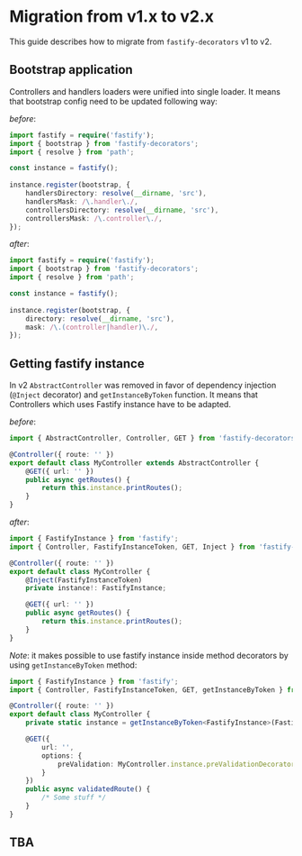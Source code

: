 # Migration from v1.x to v2.x

This guide describes how to migrate from `fastify-decorators` v1 to v2.

## Bootstrap application

Controllers and handlers loaders were unified into single loader. It means that bootstrap config need  to be updated following way:

*before*:
```typescript
import fastify = require('fastify');
import { bootstrap } from 'fastify-decorators';
import { resolve } from 'path';

const instance = fastify();
 
instance.register(bootstrap, {
    handlersDirectory: resolve(__dirname, 'src'),
    handlersMask: /\.handler\./,
    controllersDirectory: resolve(__dirname, 'src'),
    controllersMask: /\.controller\./,
});
```

*after*:
```typescript
import fastify = require('fastify');
import { bootstrap } from 'fastify-decorators';
import { resolve } from 'path';

const instance = fastify();
 
instance.register(bootstrap, {
    directory: resolve(__dirname, 'src'),
    mask: /\.(controller|handler)\./,
});
```

## Getting fastify instance

In v2 `AbstractController` was removed in favor of dependency injection (`@Inject` decorator) and `getInstanceByToken` function.
It means that Controllers which uses Fastify instance have to be adapted.

*before*:
```typescript
import { AbstractController, Controller, GET } from 'fastify-decorators';

@Controller({ route: '' })
export default class MyController extends AbstractController {
    @GET({ url: '' })
    public async getRoutes() {
        return this.instance.printRoutes();
    }
}
```

*after*:
```typescript
import { FastifyInstance } from 'fastify';
import { Controller, FastifyInstanceToken, GET, Inject } from 'fastify-decorators';

@Controller({ route: '' })
export default class MyController {
    @Inject(FastifyInstanceToken)
    private instance!: FastifyInstance;

    @GET({ url: '' })
    public async getRoutes() {
        return this.instance.printRoutes();
    }
}
```

*Note*: it makes possible to use fastify instance inside method decorators by using `getInstanceByToken` method:

```typescript
import { FastifyInstance } from 'fastify';
import { Controller, FastifyInstanceToken, GET, getInstanceByToken } from 'fastify-decorators';

@Controller({ route: '' })
export default class MyController {
    private static instance = getInstanceByToken<FastifyInstance>(FastifyInstanceToken);

    @GET({
        url: '',
        options: {
            preValidation: MyController.instance.preValidationDecorator
        }
    })
    public async validatedRoute() {
        /* Some stuff */
    }
}
```

## TBA
